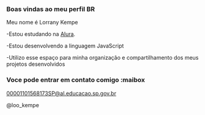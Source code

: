 ### Boas vindas ao meu perfil BR

Meu nome é Lorrany Kempe 


-Estou estudando na [Alura](https://wwww.alura.com.br).


-Estou desenvolvendo a linguagem JavaScript


-Utilizo esse espaço para minha organização e compartilhamento dos meus projetos desenvolvidos

### Voce pode entrar em contato comigo :maibox 

00001101568173SP@al.educacao.sp.gov.br

@loo_kempe
